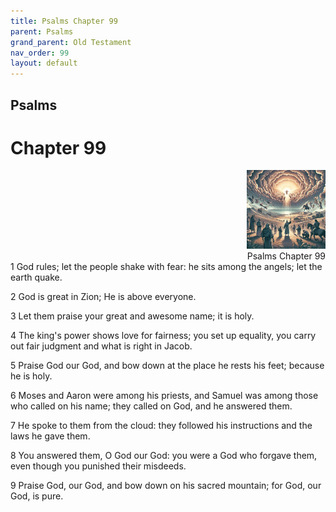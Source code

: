 ```yaml
---
title: Psalms Chapter 99
parent: Psalms
grand_parent: Old Testament
nav_order: 99
layout: default
---
```


## Psalms

# Chapter 99

<div style="clear: both; text-align: right;">
    <img src="/assets/Image/Psalms/500/99.jpg" alt="Psalms Chapter 99" class="chapter-image" style="max-width: 25%; height: auto;"/>
    <figcaption style="font-size: 14px;">Psalms Chapter 99</figcaption>
</div>
1 God rules; let the people shake with fear: he sits among the angels; let the earth quake.

2 God is great in Zion; He is above everyone.

3 Let them praise your great and awesome name; it is holy.

4 The king's power shows love for fairness; you set up equality, you carry out fair judgment and what is right in Jacob.

5 Praise God our God, and bow down at the place he rests his feet; because he is holy.

6 Moses and Aaron were among his priests, and Samuel was among those who called on his name; they called on God, and he answered them.

7 He spoke to them from the cloud: they followed his instructions and the laws he gave them.

8 You answered them, O God our God: you were a God who forgave them, even though you punished their misdeeds.

9 Praise God, our God, and bow down on his sacred mountain; for God, our God, is pure.


